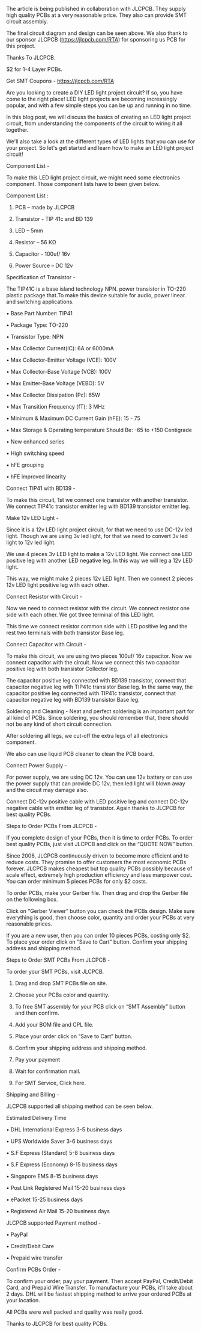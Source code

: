 The article is being published in collaboration with JLCPCB. They supply high quality PCBs at a very reasonable price. They also can provide SMT circuit assembly.

The final circuit diagram and design can be seen above. We also thank to our sponsor JLCPCB (https://jlcpcb.com/RTA) for sponsoring us PCB for this project.

Thanks To JLCPCB.

$2 for 1-4 Layer PCBs.

Get SMT Coupons - https://jlcpcb.com/RTA


Are you looking to create a DIY LED light project circuit? If so, you have come to the right place! LED light projects are becoming increasingly popular, and with a few simple steps you can be up and running in no time.

In this blog post, we will discuss the basics of creating an LED light project circuit, from understanding the components of the circuit to wiring it all together.

We'll also take a look at the different types of LED lights that you can use for your project. So let's get started and learn how to make an LED light project circuit!


Component List - 

To make this LED light project circuit, we might need some electronics component. Those component lists have to been given below.

Component List :

1. PCB – made by JLCPCB

2. Transistor - TIP 41c and BD 139

3. LED – 5mm

5. Resistor – 56 KΩ

6. Capacitor - 100uf/ 16v

7. Power Source – DC 12v


Specification of Transistor - 

The TIP41C is a base island technology NPN. power transistor in TO-220 plastic package that.To make this device suitable for audio, power linear. and switching applications.

•	Base Part Number: TIP41

•	Package Type: TO-220

•	Transistor Type: NPN

•	Max Collector Current(IC): 6A or 6000mA

•	Max Collector-Emitter Voltage (VCE): 100V

•	Max Collector-Base Voltage (VCB): 100V

•	Max Emitter-Base Voltage (VEBO): 5V

•	Max Collector Dissipation (Pc): 65W

•	Max Transition Frequency (fT): 3 MHz

•	Minimum & Maximum DC Current Gain (hFE): 15 - 75

•	Max Storage & Operating temperature Should Be: -65 to +150 Centigrade

•	New enhanced series

•	High switching speed

•	hFE grouping

•	hFE improved linearity



Connect TIP41 with BD139 - 

To make this circuit, 1st we connect one transistor with another transistor. We connect TIP41c transistor emitter leg with BD139 transistor emitter leg.

Make 12v LED Light - 

Since it is a 12v LED light project circuit, for that we need to use DC-12v led light. Though we are using 3v led light, for that we need to convert 3v led light to 12v led light.

We use 4 pieces 3v LED light to make a 12v LED light. We connect one LED positive leg with another LED negative leg. In this way we will leg a 12v LED light.

This way, we might make 2 pieces 12v LED light. Then we connect 2 pieces 12v LED light positive leg with each other.


Connect Resistor with Circuit - 

Now we need to connect resistor with the circuit. We connect resistor one side with each other. We got three terminal of this LED light. 

This time we connect resistor common side with LED positive leg and the rest two terminals with both transistor Base leg.



Connect Capacitor with Circuit - 

To make this circuit, we are using two pieces 100uf/ 16v capacitor. Now we connect capacitor with the circuit. Now we connect this two capacitor positive leg with both transistor Collector leg.

The capacitor positive leg connected with BD139 transistor, connect that capacitor negative leg with TIP41c transistor Base leg.
In the same way, the capacitor positive leg connected with TIP41c transistor, connect that capacitor negative leg with BD139 transistor Base leg.


Soldering and Cleaning - 
Neat and perfect soldering is an important part for all kind of PCBs. Since soldering, you should remember that, there should not be any kind of short circuit connection.

After soldering all legs, we cut-off the extra legs of all electronics component.

We also can use liquid PCB cleaner to clean the PCB board.


Connect Power Supply - 

For power supply, we are using DC 12v. You can use 12v battery or can use the power supply that can provide DC 12v, then led light will blown away and the circuit may damage also.

Connect DC-12v positive cable with LED positive leg and connect DC-12v negative cable with emitter leg of transistor.
Again thanks to JLCPCB for best quality PCBs.


Steps to Order PCBs From JLCPCB - 

If you complete design of your PCBs, then it is time to order PCBs. To order best quality PCBs, just visit JLCPCB and click on the “QUOTE NOW” button.

Since 2006,  JLCPCB continuously driven to become more efficient and to reduce costs. They promise to offer customers the most economic PCBs forever. JLCPCB makes cheapest but top quality PCBs possibly because of scale effect, extremely high production efficiency and less manpower cost.
You can order minimum 5 pieces PCBs for only $2 costs.

To order PCBs, make your Gerber file. Then drag and drop the Gerber file on the following box.

Click on “Gerber Viewer” button you can check the PCBs design. Make sure everything is good, then choose color, quantity and order your PCBs at very reasonable prices.

If you are a new user, then you can order 10 pieces PCBs, costing only $2. To place your order click on “Save to Cart”  button. Confirm your shipping address and shipping method.

Steps to Order SMT PCBs From JLCPCB - 

To order your SMT PCBs, visit JLCPCB.

1.	 Drag and drop SMT PCBs file on site.

2.	 Choose your PCBs color and quantity.

3.	 To free SMT assembly for your PCB click on “SMT Assembly” button and then confirm.

4.	 Add your BOM file and CPL file.

5.	 Place your order click on “Save to Cart” button.

6.	 Confirm your shipping address and shipping method.

7.	 Pay your payment

8.	 Wait for confirmation mail.

9.	 For SMT Service, Click here.

Shipping and Billing - 

JLCPCB supported all shipping method can be seen below.

Estimated Delivery Time

•	DHL International Express 3-5 business days

•	UPS Worldwide Saver 3-6 business days

•	S.F Express (Standard) 5-8 business days

•	S.F Express (Economy) 8-15 business days

•	Singapore EMS 8-15 business days

•	Post Link Registered Mail 15-20 business days

•	ePacket 15-25 business days

•	Registered Air Mail 15-20 business days


JLCPCB supported Payment method - 

•	PayPal

•	Credit/Debit Care

•	Prepaid wire transfer

Confirm PCBs Order - 

To confirm your order, pay your payment. Then accept PayPal, Credit/Debit Card, and Prepaid Wire Transfer. To manufacture your PCBs, it’ll take about 2 days. DHL will be fastest shipping method to arrive your ordered PCBs at your location.

All PCBs were well packed and quality was really good.

Thanks to JLCPCB for best quality PCBs.

